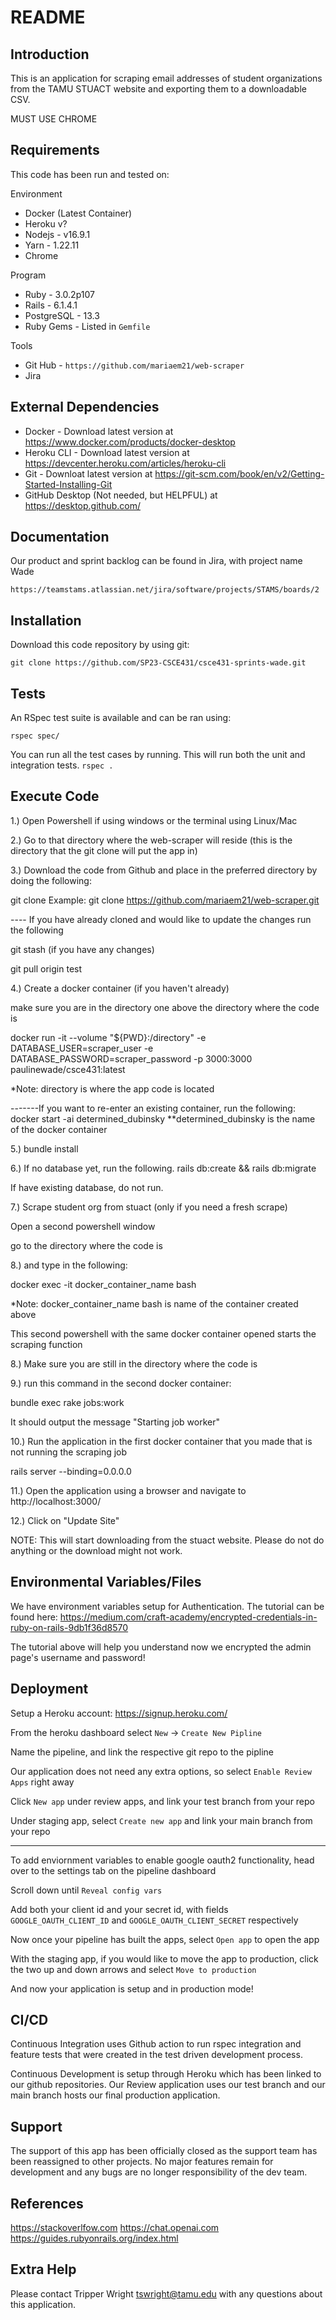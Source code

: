 # README

## Introduction

This is an application for scraping email addresses of student organizations from the TAMU STUACT website and exporting them to a downloadable CSV. 

MUST USE CHROME

## Requirements

This code has been run and tested on:

Environment
- Docker (Latest Container)
- Heroku v?
- Nodejs - v16.9.1
- Yarn - 1.22.11
- Chrome

Program
- Ruby - 3.0.2p107
- Rails - 6.1.4.1
- PostgreSQL - 13.3
- Ruby Gems - Listed in `Gemfile`

Tools
- Git Hub - `https://github.com/mariaem21/web-scraper`
- Jira

## External Dependencies

- Docker - Download latest version at https://www.docker.com/products/docker-desktop
- Heroku CLI - Download latest version at https://devcenter.heroku.com/articles/heroku-cli
- Git - Downloat latest version at https://git-scm.com/book/en/v2/Getting-Started-Installing-Git
- GitHub Desktop (Not needed, but HELPFUL) at https://desktop.github.com/

## Documentation

Our product and sprint backlog can be found in Jira, with project name Wade

`https://teamstams.atlassian.net/jira/software/projects/STAMS/boards/2`

## Installation

Download this code repository by using git:

`git clone https://github.com/SP23-CSCE431/csce431-sprints-wade.git`


## Tests

An RSpec test suite is available and can be ran using:

`rspec spec/`

You can run all the test cases by running. This will run both the unit and integration tests.
`rspec .`

## Execute Code

1.) Open Powershell if using windows or the terminal using Linux/Mac

2.) Go to that directory where the web-scraper will reside (this is the directory that the git clone will put the app in)

3.) Download the code from Github and place in the preferred directory
by doing the following:

git clone <repo name>
Example: git clone https://github.com/mariaem21/web-scraper.git

---- If you have already cloned and would like to update the changes run the following

git stash (if you have any changes)

git pull origin test

4.) Create a docker container (if you haven't already)

make sure you are in the directory one above the directory where the code is

docker run -it --volume "${PWD}:/directory" -e DATABASE_USER=scraper_user -e DATABASE_PASSWORD=scraper_password -p 3000:3000 paulinewade/csce431:latest

*Note: directory is where the app code is located

-------If you want to re-enter an existing container, run the following:
docker start -ai determined_dubinsky
**determined_dubinsky is the name of the docker container

5.) bundle install

6.) If no database yet, run the following.
rails db:create && rails db:migrate

If have existing database, do not run.

7.) Scrape student org from stuact (only if you need a fresh scrape)

Open a second powershell window

go to the directory where the code is

8.) and type in the following:

docker exec -it docker_container_name bash

*Note: docker_container_name bash is name of the container created above

This second powershell with the same docker container opened starts the scraping function

8.) Make sure you are still in the directory where the code is

9.) run this command in the second docker container: 

bundle exec rake jobs:work

It should output the message "Starting job worker"

10.) Run the application in the first docker container that you made that is not running the scraping job 

rails server --binding=0.0.0.0

11.) Open the application using a browser and navigate to http://localhost:3000/

12.) Click on "Update Site"

NOTE: This will start downloading from the stuact website. Please do not do anything or the download might not work.



## Environmental Variables/Files

We have environment variables setup for Authentication. The tutorial can be found here: https://medium.com/craft-academy/encrypted-credentials-in-ruby-on-rails-9db1f36d8570

The tutorial above will help you understand now we encrypted the admin page's username and password!


## Deployment

Setup a Heroku account: https://signup.heroku.com/

From the heroku dashboard select `New` -> `Create New Pipline`

Name the pipeline, and link the respective git repo to the pipline

Our application does not need any extra options, so select `Enable Review Apps` right away

Click `New app` under review apps, and link your test branch from your repo

Under staging app, select `Create new app` and link your main branch from your repo

--------

To add enviornment variables to enable google oauth2 functionality, head over to the settings tab on the pipeline dashboard

Scroll down until `Reveal config vars`

Add both your client id and your secret id, with fields `GOOGLE_OAUTH_CLIENT_ID` and `GOOGLE_OAUTH_CLIENT_SECRET` respectively

Now once your pipeline has built the apps, select `Open app` to open the app

With the staging app, if you would like to move the app to production, click the two up and down arrows and select `Move to production`

And now your application is setup and in production mode!

## CI/CD

Continuous Integration uses Github action to run rspec integration and feature tests that were created in the test driven development process.

Continuous Development is setup through Heroku which has been linked to our github repositories. Our Review application uses our test branch and our main branch hosts our final production application.

## Support

The support of this app has been officially closed as the support team has been reassigned to other projects. No major features remain for development and any bugs are no longer responsibility of the dev team.

## References

https://stackoverlfow.com
https://chat.openai.com
https://guides.rubyonrails.org/index.html

## Extra Help

Please contact Tripper Wright tswright@tamu.edu with any questions about this application.

